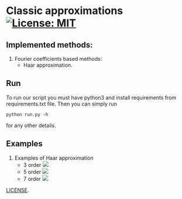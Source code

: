 # Classic approximations [![License: MIT](https://img.shields.io/badge/License-MIT-green.svg)](https://opensource.org/licenses/MIT)

## Implemented methods:
1. Fourier coefficients based methods:
    - Haar approximation.

## Run
To run our script you must have python3 and install requirements from requirements.txt file. Then you can simply run

```python run.py -h```

for any other details.

## Examples
1. Examples of Haar approximation
    - 3 order
        ![](output/haar/exp0/approximation.png)
    - 5 order
        ![](output/haar/exp1/approximation.png)
    - 7 order
        ![](output/haar/exp2/approximation.png)


[LICENSE](LICENSE).